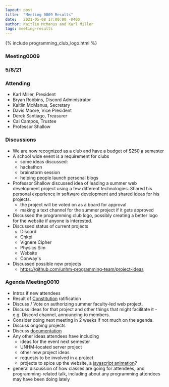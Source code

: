 ```yaml
---
layout: post
title:  "Meeting 0009 Results"
date:   2021-05-08 17:00:00 -0400
author: Kaitlin McManus and Karl Miller
tags: meeting-results
---
```

{% include programming_club_logo.html %}


### Meeting0009
### 5/8/21

### Attending
- Karl Miller, President
- Bryan Robbins, Discord Administrator
- Kaitlin McManus, Secretary 
- Davis Moore, Vice President
- Derek Santiago, Treasurer 
- Cai Campos, Trustee
- Professor Shallow 

### Discussions 
- We are now recognized as a club and have a budget of $250 a semester 
- A school wide event is a requirement for clubs
    - some ideas discussed:
    - hackathon
    - brainstorm session
    - helping people launch personal blogs 
- Professor Shallow discussed idea of leading a summer web development project using a few different technologies. Shared his personal experience in software development and shared ideas for his projects. 
    - the project will be voted on as a board for approval 
    - making a text channel for the summer project if it gets approved 
- Discussed the programming club logo, possibly creating a better logo for the website if anyone is interested. 
- Discussed status of current projects 
     - Discord
     - Chkpi
     - Vignere Cipher
     - Physics Sim
     - Website
     - Conway's    
- Discussed possible new projects
    - https://github.com/unhm-programming-team/project-ideas 
  

### Agenda Meeting0010 

- Intros if new attendees
- Result of [Constitution]({{page.baseurl}}/constitution/) ratification
- Discuss / Vote on authorizing summer faculty-led web project.
- Discuss ideas for that project and other things that might facilitate it - e.g. Discord channel, announcing to members.
- Consider doing next meeting in 2 weeks if not much on the agenda.
- Discuss ongoing projects
- Discuss [documentation](https://www.sphinx-doc.org/en/master/) 
- Any other ideas attendees have including
  - ideas for the event next semester
  - UNHM-located server project
  - other new project ideas
  - requests to be involved in a project
  - projects to spice up the website, a [javascript animation](https://codepen.io/isladjan/pen/abdyPBw)?
- general discussion of how classes are going for attendees, and programming-related talk, including about any programming attendees may have been doing lately